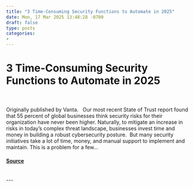 ```yaml
---
title: "3 Time-Consuming Security Functions to Automate in 2025"
date: Mon, 17 Mar 2025 13:48:28 -0700
draft: false
type: posts
categories: 
- 
---
```

# 3 Time-Consuming Security Functions to Automate in 2025

<br/>

<br/>
Originally published by Vanta.   Our most recent State of Trust report found that 55 percent of global businesses think security risks for their organization have never been higher. Naturally, to mitigate an increase in risks in today’s complex threat landscape, businesses invest time and money in building a robust cybersecurity posture.  But many security initiatives take a lot of time, money, and manual support to implement and maintain. This is a problem for a few...

#### [Source](https://cloudsecurityalliance.org/articles/3-time-consuming-security-functions-to-automate-in-2025)

<br/>
---
